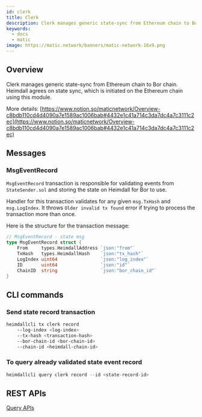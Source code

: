 ```yaml
---
id: clerk
title: Clerk
description: Clerk manages generic state-sync from Ethereum chain to Bor chain. Heimdall agrees on state sync, which is initiated on the Ethereum chain using this module.
keywords:
  - docs
  - matic
image: https://matic.network/banners/matic-network-16x9.png 
---
```

## Overview

Clerk manages generic state-sync from Ethereum chain to Bor chain. Heimdall agrees on state sync, which is initiated on the Ethereum chain using this module.

More details: [https://www.notion.so/maticnetwork/Overview-c8bdb110cd4d4090a7e1589ac1006bab#4432e1c41a714c3da7dc4a7c3111c2ec](https://www.notion.so/maticnetwork/Overview-c8bdb110cd4d4090a7e1589ac1006bab#4432e1c41a714c3da7dc4a7c3111c2ec)

## Messages

### MsgEventRecord

`MsgEventRecord` transaction is responsible for validating events from `StateSender.sol`  and storing the state on Heimdall for Bor to use.

Handler for this transaction validates for any given `msg.TxHash` and `msg.LogIndex`. It throws `Older invalid tx found` error if trying to process the transaction more than once.

Here is the structure for the transaction message:

```go
// MsgEventRecord - state msg
type MsgEventRecord struct {
	From     types.HeimdallAddress `json:"from"`
	TxHash   types.HeimdallHash    `json:"tx_hash"`
	LogIndex uint64                `json:"log_index"`
	ID       uint64                `json:"id"`
	ChainID  string                `json:"bor_chain_id"`
}
```

## CLI commands

### Send state record transaction

```bash
heimdallcli tx clerk record
	--log-index <log-index> 
	--tx-hash <transaction-hash> 
	--bor-chain-id <bor-chain-id>
	--chain-id <heimdall-chain-id>
```

### To query already validated state event record

```go
heimdallcli query clerk record --id <state-record-id>
```

## REST APIs

[Query APIs](https://www.notion.so/2d5b344aeea8455b82cd6f001331f367)